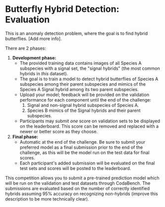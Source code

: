 # Butterfly Hybrid Detection: Evaluation
This is an anomaly detection problem, where the goal is to find hybrid butterflies. [Add more info]. 

There are 2 phases:
1. **Development phase:**
	* The provided training data contains images of all Species A subspecies with a signal set, the "signal hybrids" (the most common hybrids in _this_ dataset). 
	* The goal is to train a model to detect hybrid butterflies of Species A subspecies among their parent subspecies and mimics of the Species A Signal hybrid among its two parent subspecies.
	* Upload your model; feedback will be provided on the validation performance for each component until the end of the challenge:
		1. Signal and non-signal hybrid subspecies of Species A. 
		2. Species B mimics of the Signal hybrids and their parent subspecies.  
	* Participants may submit _one_ score on validation sets to be displayed on the leaderboard. This score can be removed and replaced with a newer or better score as they choose.
2. **Final phase:**
	* Automatic at the end of the challenge. Be sure to submit your preferred model as a final submission prior to the end of the challenge, as this will be the model run on the test data for final scores.
	* Each participant's added submission will be evaluated on the final test sets and scores will be posted to the leaderboard. 

This competition allows you to submit a pre-trained prediction model which will be run on the validation and test datasets through CodaBench.
The submissions are evaluated based on the number of correctly identified hybrids assuming 95% accuracy on recognizing non-hybrids (improve this description to be more technically clear).
